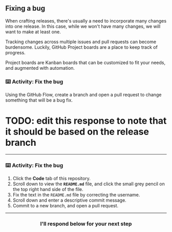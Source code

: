 ## Fixing a bug

When crafting releases, there's usually a need to incorporate many changes into one release. In this case, while we won't have many changes, we will want to make at least one.

Tracking changes across multiple issues and pull requests can become burdensome. Luckily, GitHub Project boards are a place to keep track of progress.

Project boards are Kanban boards that can be customized to fit your needs, and augmented with automation.


### :keyboard: Activity: Fix the bug

Using the GitHub Flow, create a branch and open a pull request to change something that will be a bug fix.

# TODO: edit this response to note that it should be based on the release branch

---

### :keyboard: Activity: Fix the bug

1. Click the **Code** tab of this repository.
1. Scroll down to view the **`README.md`** file, and click the small grey pencil on the top right hand side of the file.
1. Fix the text in the `README.md` file by correcting the username.
1. Scroll down and enter a descriptive commit message.
1. Commit to a new branch, and open a pull request.

<hr>
<h3 align="center">I'll respond below for your next step</h3>
